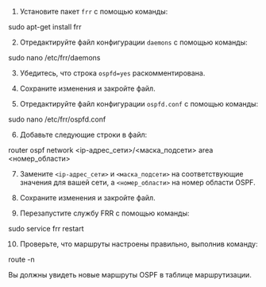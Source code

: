 1. Установите пакет `frr` с помощью команды:


sudo apt-get install frr


2. Отредактируйте файл конфигурации `daemons` с помощью команды:


sudo nano /etc/frr/daemons


3. Убедитесь, что строка `ospfd=yes` раскомментирована.

4. Сохраните изменения и закройте файл.

5. Отредактируйте файл конфигурации `ospfd.conf` с помощью команды:


sudo nano /etc/frr/ospfd.conf


6. Добавьте следующие строки в файл:


router ospf
 network <ip-адрес_сети>/<маска_подсети> area <номер_области>


7. Замените `<ip-адрес_сети>` и `<маска_подсети>` на соответствующие значения для вашей сети, а `<номер_области>` на номер области OSPF.

8. Сохраните изменения и закройте файл.

9. Перезапустите службу FRR с помощью команды:


sudo service frr restart


10. Проверьте, что маршруты настроены правильно, выполнив команду:


route -n


Вы должны увидеть новые маршруты OSPF в таблице маршрутизации.
